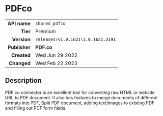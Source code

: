 # PDFco
| | |
|-:|-|
|**API name**|`shared_pdfco`|
|**Tier**|Premium|
|**Version**|`releases/v1.0.1621\1.0.1621.3191`|
|**Publisher**|**PDF.co**|
|**Created**|Wed Jun 29 2022|
|**Changed**|Wed Feb 22 2023|

## Description
PDF.co connector is an excellent tool for converting raw HTML or website URL to PDF document. It also has features to merge documents of different formats into PDF, Split PDF document, adding text/images to existing PDF and filling out PDF form fields.
